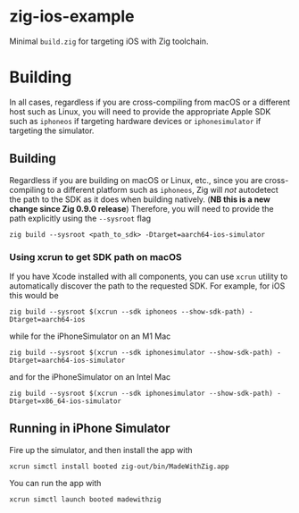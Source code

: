 # zig-ios-example

Minimal `build.zig` for targeting iOS with Zig toolchain.

# Building

In all cases, regardless if you are cross-compiling from macOS or a different host such as Linux,
you will need to provide the appropriate Apple SDK such as `iphoneos` if targeting hardware devices
or `iphonesimulator` if targeting the simulator.

## Building

Regardless if you are building on macOS or Linux, etc., since you are cross-compiling to a different
platform such as `iphoneos`, Zig will _not_ autodetect the path to the SDK as it does when building natively.
(**NB this is a new change since Zig 0.9.0 release**) Therefore, you will need to provide the path explicitly
using the `--sysroot` flag

```
zig build --sysroot <path_to_sdk> -Dtarget=aarch64-ios-simulator
```

### Using xcrun to get SDK path on macOS

If you have Xcode installed with all components, you can use `xcrun` utility to automatically discover
the path to the requested SDK. For example, for iOS this would be

```
zig build --sysroot $(xcrun --sdk iphoneos --show-sdk-path) -Dtarget=aarch64-ios
```

while for the iPhoneSimulator on an M1 Mac

```
zig build --sysroot $(xcrun --sdk iphonesimulator --show-sdk-path) -Dtarget=aarch64-ios-simulator
```

and for the iPhoneSimulator on an Intel Mac

```
zig build --sysroot $(xcrun --sdk iphonesimulator --show-sdk-path) -Dtarget=x86_64-ios-simulator
```

## Running in iPhone Simulator

Fire up the simulator, and then install the app with

```
xcrun simctl install booted zig-out/bin/MadeWithZig.app
```

You can run the app with

```
xcrun simctl launch booted madewithzig
```

